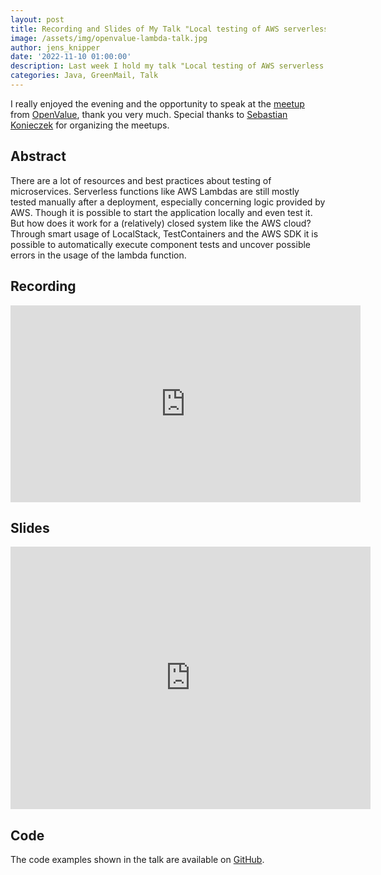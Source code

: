 ```yaml
---
layout: post
title: Recording and Slides of My Talk "Local testing of AWS serverless lambda functions" at an OpenValue Meetup
image: /assets/img/openvalue-lambda-talk.jpg
author: jens_knipper
date: '2022-11-10 01:00:00'
description: Last week I hold my talk "Local testing of AWS serverless lambda functions" at a virtual meetup of OpenValue. In this post, you can find the slides and the recording of my talk.
categories: Java, GreenMail, Talk
---
```

I really enjoyed the evening and the opportunity to speak at the [meetup](https://www.meetup.com/openvalue-dusseldorf/events/289041593/) from [OpenValue](https://www.openvalue.eu), thank you very much. Special thanks to [Sebastian Konieczek](https://twitter.com/the_real_sko) for organizing the meetups.  

## Abstract

There are a lot of resources and best practices about testing of microservices. 
Serverless functions like AWS Lambdas are still mostly tested manually after a deployment, especially concerning logic provided by AWS. Though it is possible to start the application locally and even test it. But how does it work for a (relatively) closed system like the AWS cloud? 
Through smart usage of LocalStack, TestContainers and the AWS SDK it is possible to automatically execute component tests and uncover possible errors in the usage of the lambda function. 

## Recording

<center>
    <iframe width="560" height="315" src="https://www.youtube-nocookie.com/embed/5fPfKW-X5gA" title="YouTube video player" frameborder="0" allow="accelerometer; autoplay; clipboard-write; encrypted-media; gyroscope; picture-in-picture" allowfullscreen></iframe>
</center>

## Slides

<center>
    <iframe src="https://slides.com/jensknipper/testing-aws-lambdas/embed?style=light" width="576" height="420" title="Local Testing of AWS Serverless Lambda Functions" scrolling="no" frameborder="0" webkitallowfullscreen mozallowfullscreen allowfullscreen></iframe>
</center>

## Code

The code examples shown in the talk are available on [GitHub](https://github.com/JensKnipper/testing-aws-lambdas).